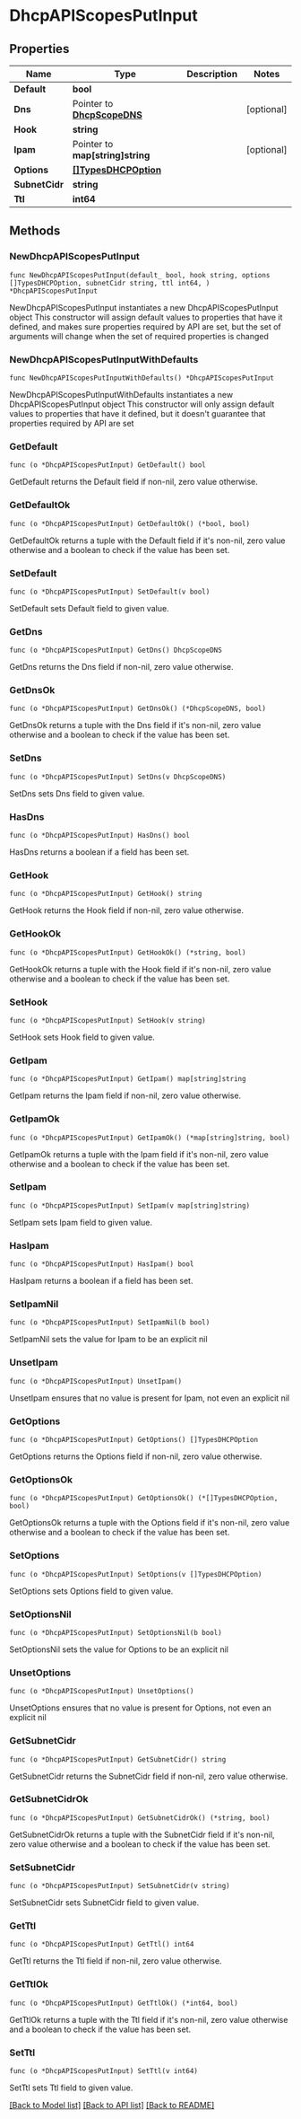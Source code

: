 # DhcpAPIScopesPutInput

## Properties

Name | Type | Description | Notes
------------ | ------------- | ------------- | -------------
**Default** | **bool** |  | 
**Dns** | Pointer to [**DhcpScopeDNS**](DhcpScopeDNS.md) |  | [optional] 
**Hook** | **string** |  | 
**Ipam** | Pointer to **map[string]string** |  | [optional] 
**Options** | [**[]TypesDHCPOption**](TypesDHCPOption.md) |  | 
**SubnetCidr** | **string** |  | 
**Ttl** | **int64** |  | 

## Methods

### NewDhcpAPIScopesPutInput

`func NewDhcpAPIScopesPutInput(default_ bool, hook string, options []TypesDHCPOption, subnetCidr string, ttl int64, ) *DhcpAPIScopesPutInput`

NewDhcpAPIScopesPutInput instantiates a new DhcpAPIScopesPutInput object
This constructor will assign default values to properties that have it defined,
and makes sure properties required by API are set, but the set of arguments
will change when the set of required properties is changed

### NewDhcpAPIScopesPutInputWithDefaults

`func NewDhcpAPIScopesPutInputWithDefaults() *DhcpAPIScopesPutInput`

NewDhcpAPIScopesPutInputWithDefaults instantiates a new DhcpAPIScopesPutInput object
This constructor will only assign default values to properties that have it defined,
but it doesn't guarantee that properties required by API are set

### GetDefault

`func (o *DhcpAPIScopesPutInput) GetDefault() bool`

GetDefault returns the Default field if non-nil, zero value otherwise.

### GetDefaultOk

`func (o *DhcpAPIScopesPutInput) GetDefaultOk() (*bool, bool)`

GetDefaultOk returns a tuple with the Default field if it's non-nil, zero value otherwise
and a boolean to check if the value has been set.

### SetDefault

`func (o *DhcpAPIScopesPutInput) SetDefault(v bool)`

SetDefault sets Default field to given value.


### GetDns

`func (o *DhcpAPIScopesPutInput) GetDns() DhcpScopeDNS`

GetDns returns the Dns field if non-nil, zero value otherwise.

### GetDnsOk

`func (o *DhcpAPIScopesPutInput) GetDnsOk() (*DhcpScopeDNS, bool)`

GetDnsOk returns a tuple with the Dns field if it's non-nil, zero value otherwise
and a boolean to check if the value has been set.

### SetDns

`func (o *DhcpAPIScopesPutInput) SetDns(v DhcpScopeDNS)`

SetDns sets Dns field to given value.

### HasDns

`func (o *DhcpAPIScopesPutInput) HasDns() bool`

HasDns returns a boolean if a field has been set.

### GetHook

`func (o *DhcpAPIScopesPutInput) GetHook() string`

GetHook returns the Hook field if non-nil, zero value otherwise.

### GetHookOk

`func (o *DhcpAPIScopesPutInput) GetHookOk() (*string, bool)`

GetHookOk returns a tuple with the Hook field if it's non-nil, zero value otherwise
and a boolean to check if the value has been set.

### SetHook

`func (o *DhcpAPIScopesPutInput) SetHook(v string)`

SetHook sets Hook field to given value.


### GetIpam

`func (o *DhcpAPIScopesPutInput) GetIpam() map[string]string`

GetIpam returns the Ipam field if non-nil, zero value otherwise.

### GetIpamOk

`func (o *DhcpAPIScopesPutInput) GetIpamOk() (*map[string]string, bool)`

GetIpamOk returns a tuple with the Ipam field if it's non-nil, zero value otherwise
and a boolean to check if the value has been set.

### SetIpam

`func (o *DhcpAPIScopesPutInput) SetIpam(v map[string]string)`

SetIpam sets Ipam field to given value.

### HasIpam

`func (o *DhcpAPIScopesPutInput) HasIpam() bool`

HasIpam returns a boolean if a field has been set.

### SetIpamNil

`func (o *DhcpAPIScopesPutInput) SetIpamNil(b bool)`

 SetIpamNil sets the value for Ipam to be an explicit nil

### UnsetIpam
`func (o *DhcpAPIScopesPutInput) UnsetIpam()`

UnsetIpam ensures that no value is present for Ipam, not even an explicit nil
### GetOptions

`func (o *DhcpAPIScopesPutInput) GetOptions() []TypesDHCPOption`

GetOptions returns the Options field if non-nil, zero value otherwise.

### GetOptionsOk

`func (o *DhcpAPIScopesPutInput) GetOptionsOk() (*[]TypesDHCPOption, bool)`

GetOptionsOk returns a tuple with the Options field if it's non-nil, zero value otherwise
and a boolean to check if the value has been set.

### SetOptions

`func (o *DhcpAPIScopesPutInput) SetOptions(v []TypesDHCPOption)`

SetOptions sets Options field to given value.


### SetOptionsNil

`func (o *DhcpAPIScopesPutInput) SetOptionsNil(b bool)`

 SetOptionsNil sets the value for Options to be an explicit nil

### UnsetOptions
`func (o *DhcpAPIScopesPutInput) UnsetOptions()`

UnsetOptions ensures that no value is present for Options, not even an explicit nil
### GetSubnetCidr

`func (o *DhcpAPIScopesPutInput) GetSubnetCidr() string`

GetSubnetCidr returns the SubnetCidr field if non-nil, zero value otherwise.

### GetSubnetCidrOk

`func (o *DhcpAPIScopesPutInput) GetSubnetCidrOk() (*string, bool)`

GetSubnetCidrOk returns a tuple with the SubnetCidr field if it's non-nil, zero value otherwise
and a boolean to check if the value has been set.

### SetSubnetCidr

`func (o *DhcpAPIScopesPutInput) SetSubnetCidr(v string)`

SetSubnetCidr sets SubnetCidr field to given value.


### GetTtl

`func (o *DhcpAPIScopesPutInput) GetTtl() int64`

GetTtl returns the Ttl field if non-nil, zero value otherwise.

### GetTtlOk

`func (o *DhcpAPIScopesPutInput) GetTtlOk() (*int64, bool)`

GetTtlOk returns a tuple with the Ttl field if it's non-nil, zero value otherwise
and a boolean to check if the value has been set.

### SetTtl

`func (o *DhcpAPIScopesPutInput) SetTtl(v int64)`

SetTtl sets Ttl field to given value.



[[Back to Model list]](../README.md#documentation-for-models) [[Back to API list]](../README.md#documentation-for-api-endpoints) [[Back to README]](../README.md)


